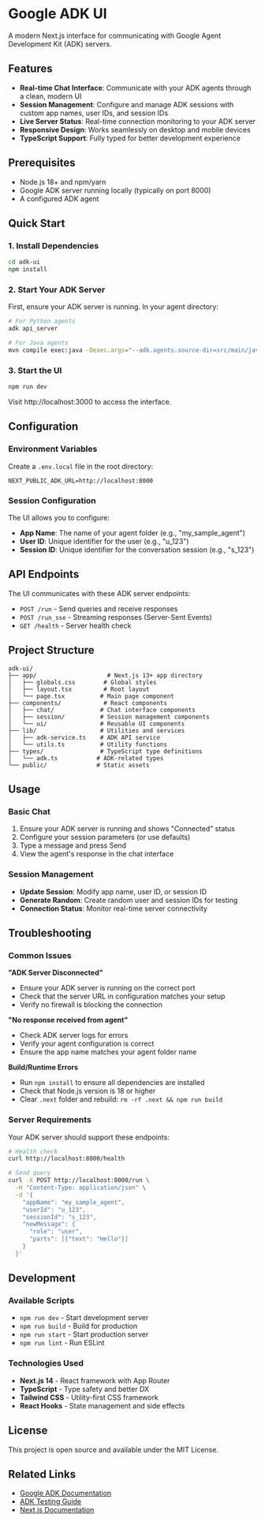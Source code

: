 # Google ADK UI

A modern Next.js interface for communicating with Google Agent Development Kit (ADK) servers.

## Features

- **Real-time Chat Interface**: Communicate with your ADK agents through a clean, modern UI
- **Session Management**: Configure and manage ADK sessions with custom app names, user IDs, and session IDs
- **Live Server Status**: Real-time connection monitoring to your ADK server
- **Responsive Design**: Works seamlessly on desktop and mobile devices
- **TypeScript Support**: Fully typed for better development experience

## Prerequisites

- Node.js 18+ and npm/yarn
- Google ADK server running locally (typically on port 8000)
- A configured ADK agent

## Quick Start

### 1. Install Dependencies

```bash
cd adk-ui
npm install
```

### 2. Start Your ADK Server

First, ensure your ADK server is running. In your agent directory:

```bash
# For Python agents
adk api_server

# For Java agents  
mvn compile exec:java -Dexec.args="--adk.agents.source-dir=src/main/java/agents --server.port=8080"
```

### 3. Start the UI

```bash
npm run dev
```

Visit http://localhost:3000 to access the interface.

## Configuration

### Environment Variables

Create a `.env.local` file in the root directory:

```env
NEXT_PUBLIC_ADK_URL=http://localhost:8000
```

### Session Configuration

The UI allows you to configure:

- **App Name**: The name of your agent folder (e.g., "my_sample_agent")
- **User ID**: Unique identifier for the user (e.g., "u_123")  
- **Session ID**: Unique identifier for the conversation session (e.g., "s_123")

## API Endpoints

The UI communicates with these ADK server endpoints:

- `POST /run` - Send queries and receive responses
- `POST /run_sse` - Streaming responses (Server-Sent Events)
- `GET /health` - Server health check

## Project Structure

```
adk-ui/
├── app/                    # Next.js 13+ app directory
│   ├── globals.css        # Global styles
│   ├── layout.tsx         # Root layout
│   └── page.tsx          # Main page component
├── components/            # React components
│   ├── chat/             # Chat interface components
│   ├── session/          # Session management components
│   └── ui/               # Reusable UI components
├── lib/                  # Utilities and services
│   ├── adk-service.ts    # ADK API service
│   └── utils.ts          # Utility functions
├── types/                # TypeScript type definitions
│   └── adk.ts           # ADK-related types
└── public/              # Static assets
```

## Usage

### Basic Chat

1. Ensure your ADK server is running and shows "Connected" status
2. Configure your session parameters (or use defaults)
3. Type a message and press Send
4. View the agent's response in the chat interface

### Session Management

- **Update Session**: Modify app name, user ID, or session ID
- **Generate Random**: Create random user and session IDs for testing
- **Connection Status**: Monitor real-time server connectivity

## Troubleshooting

### Common Issues

**"ADK Server Disconnected"**
- Ensure your ADK server is running on the correct port
- Check that the server URL in configuration matches your setup
- Verify no firewall is blocking the connection

**"No response received from agent"**
- Check ADK server logs for errors
- Verify your agent configuration is correct
- Ensure the app name matches your agent folder name

**Build/Runtime Errors**
- Run `npm install` to ensure all dependencies are installed
- Check that Node.js version is 18 or higher
- Clear `.next` folder and rebuild: `rm -rf .next && npm run build`

### Server Requirements

Your ADK server should support these endpoints:

```bash
# Health check
curl http://localhost:8000/health

# Send query
curl -X POST http://localhost:8000/run \
  -H "Content-Type: application/json" \
  -d '{
    "appName": "my_sample_agent",
    "userId": "u_123", 
    "sessionId": "s_123",
    "newMessage": {
      "role": "user",
      "parts": [{"text": "Hello"}]
    }
  }'
```

## Development

### Available Scripts

- `npm run dev` - Start development server
- `npm run build` - Build for production  
- `npm run start` - Start production server
- `npm run lint` - Run ESLint

### Technologies Used

- **Next.js 14** - React framework with App Router
- **TypeScript** - Type safety and better DX
- **Tailwind CSS** - Utility-first CSS framework
- **React Hooks** - State management and side effects

## License

This project is open source and available under the MIT License.

## Related Links

- [Google ADK Documentation](https://google.github.io/adk-docs/)
- [ADK Testing Guide](https://google.github.io/adk-docs/get-started/testing/#local-testing)
- [Next.js Documentation](https://nextjs.org/docs)
